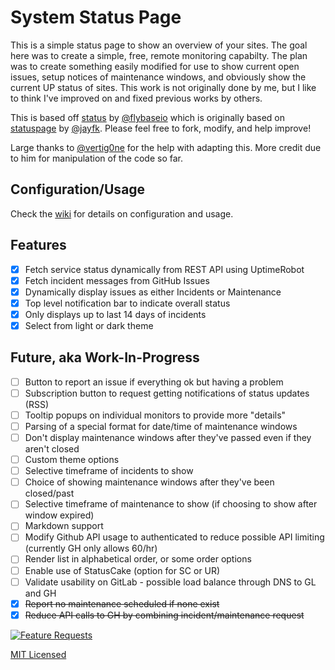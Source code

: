 
# System Status Page

This is a simple status page to show an overview of your sites. The goal here was to create a simple, free, remote monitoring capabilty. The plan was to create something easily modified for use to show current open issues, setup notices of maintenance windows, and obviously show the current UP status of sites. This work is not originally done by me, but I like to think I've improved on and fixed previous works by others.

This is based off [status](https://github.com/flybaseio/status) by [@flybaseio](https://github.com/flybaseio) which is originally based on [statuspage](https://github.com/jayfk/statuspage) by [@jayfk](https://github.com/jayfk). Please feel free to fork, modify, and help improve! 

Large thanks to [@vertig0ne](https://github.com/vertig0ne) for the help with adapting this. More credit due to him for manipulation of the code so far. 

## Configuration/Usage

Check the [wiki](https://github.com/1activegeek/status/wiki) for details on configuration and usage.

## Features

* [x] Fetch service status dynamically from REST API using UptimeRobot
* [x] Fetch incident messages from GitHub Issues
* [x] Dynamically display issues as either Incidents or Maintenance
* [x] Top level notification bar to indicate overall status
* [x] Only displays up to last 14 days of incidents
* [x] Select from light or dark theme

## Future, aka Work-In-Progress
* [ ] Button to report an issue if everything ok but having a problem
* [ ] Subscription button to request getting notifications of status updates (RSS)
* [ ] Tooltip popups on individual monitors to provide more "details"
* [ ] Parsing of a special format for date/time of maintenance windows
* [ ] Don't display maintenance windows after they've passed even if they aren't closed
* [ ] Custom theme options
* [ ] Selective timeframe of incidents to show
* [ ] Choice of showing maintenance windows after they've been closed/past
* [ ] Selective timeframe of maintenance to show (if choosing to show after window expired)
* [ ] Markdown support
* [ ] Modify Github API usage to authenticated to reduce possible API limiting (currently GH only allows 60/hr)
* [ ] Render list in alphabetical order, or some order options
* [ ] Enable use of StatusCake (option for SC or UR)
* [ ] Validate usability on GitLab - possible load balance through DNS to GL and GH
* [x] ~~Report no maintenance scheduled if none exist~~
* [x] ~~Reduce API calls to GH by combining incident/maintenance request~~

[![Feature Requests](http://feathub.com/1activegeek/status?format=svg)](http://feathub.com/1activegeek/status)

[MIT Licensed](https://raw.githubusercontent.com/flybaseio/status/gh-pages/LICENSE)
